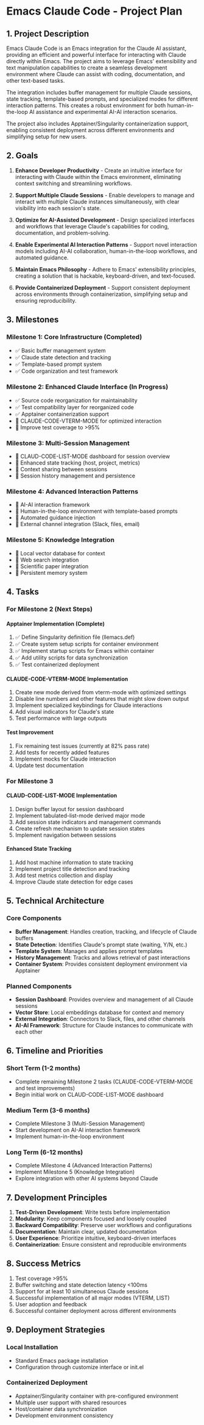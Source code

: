 <!-- ---
!-- Timestamp: 2025-05-10 02:25:14
!-- Author: ywatanabe
!-- File: /home/ywatanabe/.emacs.d/lisp/emacs-claude-code/project_management/ORIGINAL_PLAN_v04.md
!-- --- -->

# Emacs Claude Code - Project Plan

## 1. Project Description

Emacs Claude Code is an Emacs integration for the Claude AI assistant, providing an efficient and powerful interface for interacting with Claude directly within Emacs. The project aims to leverage Emacs' extensibility and text manipulation capabilities to create a seamless development environment where Claude can assist with coding, documentation, and other text-based tasks.

The integration includes buffer management for multiple Claude sessions, state tracking, template-based prompts, and specialized modes for different interaction patterns. This creates a robust environment for both human-in-the-loop AI assistance and experimental AI-AI interaction scenarios.

The project also includes Apptainer/Singularity containerization support, enabling consistent deployment across different environments and simplifying setup for new users.

## 2. Goals

1. **Enhance Developer Productivity** - Create an intuitive interface for interacting with Claude within the Emacs environment, eliminating context switching and streamlining workflows.

2. **Support Multiple Claude Sessions** - Enable developers to manage and interact with multiple Claude instances simultaneously, with clear visibility into each session's state.

3. **Optimize for AI-Assisted Development** - Design specialized interfaces and workflows that leverage Claude's capabilities for coding, documentation, and problem-solving.

4. **Enable Experimental AI Interaction Patterns** - Support novel interaction models including AI-AI collaboration, human-in-the-loop workflows, and automated guidance.

5. **Maintain Emacs Philosophy** - Adhere to Emacs' extensibility principles, creating a solution that is hackable, keyboard-driven, and text-focused.

6. **Provide Containerized Deployment** - Support consistent deployment across environments through containerization, simplifying setup and ensuring reproducibility.

## 3. Milestones

### Milestone 1: Core Infrastructure (Completed)
- ✅ Basic buffer management system
- ✅ Claude state detection and tracking
- ✅ Template-based prompt system
- ✅ Code organization and test framework

### Milestone 2: Enhanced Claude Interface (In Progress)
- ✅ Source code reorganization for maintainability
- ✅ Test compatibility layer for reorganized code
- ✅ Apptainer containerization support
- 🔲 CLAUDE-CODE-VTERM-MODE for optimized interaction
- 🔲 Improve test coverage to >95%

### Milestone 3: Multi-Session Management
- 🔲 CLAUD-CODE-LIST-MODE dashboard for session overview
- 🔲 Enhanced state tracking (host, project, metrics)
- 🔲 Context sharing between sessions
- 🔲 Session history management and persistence

### Milestone 4: Advanced Interaction Patterns
- 🔲 AI-AI interaction framework
- 🔲 Human-in-the-loop environment with template-based prompts
- 🔲 Automated guidance injection
- 🔲 External channel integration (Slack, files, email)

### Milestone 5: Knowledge Integration
- 🔲 Local vector database for context
- 🔲 Web search integration
- 🔲 Scientific paper integration
- 🔲 Persistent memory system

## 4. Tasks

### For Milestone 2 (Next Steps)

#### Apptainer Implementation (Complete)
1. ✅ Define Singularity definition file (llemacs.def)
2. ✅ Create system setup scripts for container environment
3. ✅ Implement startup scripts for Emacs within container
4. ✅ Add utility scripts for data synchronization
5. ✅ Test containerized deployment

#### CLAUDE-CODE-VTERM-MODE Implementation
1. Create new mode derived from vterm-mode with optimized settings
2. Disable line numbers and other features that might slow down output
3. Implement specialized keybindings for Claude interactions
4. Add visual indicators for Claude's state
5. Test performance with large outputs

#### Test Improvement
1. Fix remaining test issues (currently at 82% pass rate)
2. Add tests for recently added features
3. Implement mocks for Claude interaction
4. Update test documentation

### For Milestone 3

#### CLAUD-CODE-LIST-MODE Implementation
1. Design buffer layout for session dashboard
2. Implement tabulated-list-mode derived major mode
3. Add session state indicators and management commands
4. Create refresh mechanism to update session states
5. Implement navigation between sessions

#### Enhanced State Tracking
1. Add host machine information to state tracking
2. Implement project title detection and tracking
3. Add test metrics collection and display
4. Improve Claude state detection for edge cases

## 5. Technical Architecture

### Core Components
- **Buffer Management**: Handles creation, tracking, and lifecycle of Claude buffers
- **State Detection**: Identifies Claude's prompt state (waiting, Y/N, etc.)
- **Template System**: Manages and applies prompt templates
- **History Management**: Tracks and allows retrieval of past interactions
- **Container System**: Provides consistent deployment environment via Apptainer

### Planned Components
- **Session Dashboard**: Provides overview and management of all Claude sessions
- **Vector Store**: Local embeddings database for context and memory
- **External Integration**: Connectors to Slack, files, and other channels
- **AI-AI Framework**: Structure for Claude instances to communicate with each other

## 6. Timeline and Priorities

### Short Term (1-2 months)
- Complete remaining Milestone 2 tasks (CLAUDE-CODE-VTERM-MODE and test improvements)
- Begin initial work on CLAUD-CODE-LIST-MODE dashboard

### Medium Term (3-6 months)
- Complete Milestone 3 (Multi-Session Management)
- Start development on AI-AI interaction framework
- Implement human-in-the-loop environment

### Long Term (6-12 months)
- Complete Milestone 4 (Advanced Interaction Patterns)
- Implement Milestone 5 (Knowledge Integration)
- Explore integration with other AI systems beyond Claude

## 7. Development Principles

1. **Test-Driven Development**: Write tests before implementation
2. **Modularity**: Keep components focused and loosely coupled
3. **Backward Compatibility**: Preserve user workflows and configurations
4. **Documentation**: Maintain clear, updated documentation
5. **User Experience**: Prioritize intuitive, keyboard-driven interfaces
6. **Containerization**: Ensure consistent and reproducible environments

## 8. Success Metrics

1. Test coverage >95%
2. Buffer switching and state detection latency <100ms
3. Support for at least 10 simultaneous Claude sessions
4. Successful implementation of all major modes (VTERM, LIST)
5. User adoption and feedback
6. Successful container deployment across different environments

## 9. Deployment Strategies

### Local Installation
- Standard Emacs package installation
- Configuration through customize interface or init.el

### Containerized Deployment
- Apptainer/Singularity container with pre-configured environment
- Multiple user support with shared resources
- Host/container data synchronization
- Development environment consistency

<!-- EOF -->